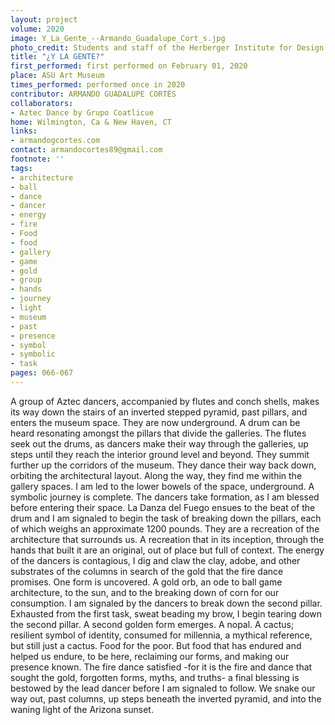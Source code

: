 ```yaml
---
layout: project
volume: 2020
image: Y_La_Gente_--Armando_Guadalupe_Cort_s.jpg
photo_credit: Students and staff of the Herberger Institute for Design and the Arts
title: "¿Y LA GENTE?"
first_performed: first performed on February 01, 2020
place: ASU Art Museum
times_performed: performed once in 2020
contributor: ARMANDO GUADALUPE CORTÉS
collaborators:
- Aztec Dance by Grupo Coatlicue
home: Wilmington, Ca & New Haven, CT
links:
- armandogcortes.com
contact: armandocortes89@gmail.com
footnote: ''
tags:
- architecture
- ball
- dance
- dancer
- energy
- fire
- Food
- food
- gallery
- game
- gold
- group
- hands
- journey
- light
- museum
- past
- presence
- symbol
- symbolic
- task
pages: 066-067
---
```


A group of Aztec dancers, accompanied by flutes and conch shells, makes its way down the stairs of an inverted stepped pyramid, past pillars, and enters the museum space. They are now underground. A drum can be heard resonating amongst the pillars that divide the galleries. The flutes seek out the drums, as dancers make their way through the galleries, up steps until they reach  the interior ground level and beyond. They summit further up the corridors of the museum. They dance their way back down, orbiting the architectural layout.
 Along the way, they find me within the gallery spaces. I am led to the lower bowels of the space, underground. A symbolic journey is complete. The dancers take formation, as I am blessed before entering their space. La Danza del Fuego ensues to the beat of the drum and I am signaled to begin the task of breaking down the pillars, each of which weighs an approximate 1200 pounds. They are a recreation of the architecture that surrounds us. A recreation that in its inception, through the hands that built it are an original, out of place but full of context.
 The energy of the dancers is contagious, I dig and claw the clay, adobe, and other substrates of the columns in search of the gold that the fire dance promises. One form is uncovered. A gold orb, an ode to ball game architecture, to the sun, and to the breaking down of corn for our consumption. I am signaled by the dancers to break down the second pillar. Exhausted from the first task, sweat beading my brow, I begin tearing down the second pillar. A second golden form emerges. A nopal. A cactus; resilient symbol of identity, consumed for millennia, a mythical reference, but still just a cactus. Food for the poor. But food that has endured and helped us endure, to be here, reclaiming our forms, and making our presence known.
 The fire dance satisfied -for it is the fire and dance that sought the gold, forgotten forms, myths, and truths- a final blessing is bestowed by the lead dancer before I am signaled to follow. We snake our way out, past columns, up steps beneath the inverted pyramid, and into the waning light of the Arizona sunset.
